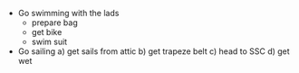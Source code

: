 * Go swimming with the lads
  - prepare bag
  - get bike
  - swim suit
* Go sailing
   a) get sails from attic
   b) get trapeze belt
   c) head to SSC
   d) get wet
